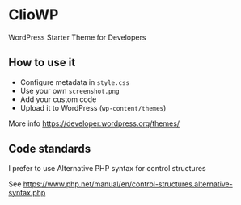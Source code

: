 # ClioWP

WordPress Starter Theme for Developers

## How to use it

* Configure metadata in `style.css`
* Use your own `screenshot.png`
* Add your custom code
* Upload it to WordPress (`wp-content/themes`)

More info https://developer.wordpress.org/themes/

## Code standards

I prefer to use Alternative PHP syntax for control structures

See  https://www.php.net/manual/en/control-structures.alternative-syntax.php

